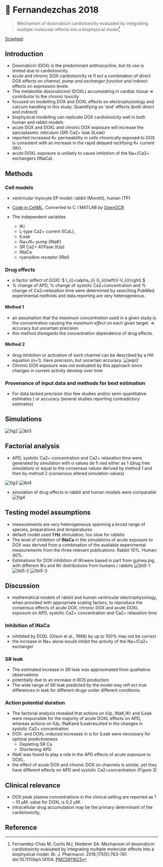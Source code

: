# 📒  Fernandezchas 2018


> Mechanism of doxorubicin cardiotoxicity evaluated by integrating multiple molecular effects into a biophysical model[^Fernandez-Chas2018]

[Sciwheel](https://sciwheel.com/work/#/items/5413213)

<!--more-->

## Introduction
* Doxorubicin (DOX) is the predominant anthracycline, but its use is limited due to cardiotoxicity.
* acute and chronic DOX cardiotoxicity re fl ect a combination of direct DOX effects on *channel, pump and exchanger function* and indirect effects on expression levels
* The metabolite doxorubicinol (DOXL) accumulating in cardiac tissue => contributor to the chronic toxicity
* focused on modelling DOX and DOXL effects on electrophysiology and calcium handling in this study. Quantifying on 'end' effects (both direct and indirect)
* biophysical modelling can replicate DOX cardiotoxicity well in both human and rabbit models
* acute DOX and DOXL and chronic DOX exposure will increase the sarcoplasmic reticulum (SR) Ca2+ leak (ILeak)
* reported increased K+ permeability in cells chronically exposed to DOX is consistent with an increase in the rapid delayed rectifying K+ current (IKr).
* acute DOXL exposure is unlikely to cause inhibition of the Na+/Ca2+ exchangers (INaCa).
## Methods
### Cell models
* ventricular myocyte EP model: rabbit (Morotti), human (TP)
* [Code in CellML](https://models.physiomeproject.org/workspace/49c). Converted to C / MATLAB by [OpenOCR](http://opencor.ws)

* The independent variables
    * IKr
    * L-type Ca2+ current (ICaL),
    * ILeak
    * Na+/K+ pump (INaK)
    * SR Ca2+ ATPase (IUp)
    * INaCa
    * ryanodine receptor (IRel)
### Drug effects
* α factor (effect of DOX): $ I_{i}=\alpha_{i} G_{i}\left(V-V_{i}\right) $
* % change of APD, % change of systolic Ca2+concentration and % change of Ca2+relaxation time were determined by searching PubMed. experimental methods and data reporting are very heterogeneous.
#### Method 1
* an assumption that the *maximum concentration* used in a given study is the concentration causing the *maximum effect* on each given target. => accuracy but uncertain precision
* this method disregards the concentration dependence of drug effects.
#### Method 2
* drug inhibition or activation of each channel can be described by a Hill equation (n=1). have precision, but uncertain accuracy.
![eqn2](https://user-images.githubusercontent.com/40054455/86617392-bac55080-bfe9-11ea-94d9-62b90a7a31bd.png)
* Chronic DOX exposure was not evaluated by this approach since changes in current activity develop over time
### Provenance of input data and methods for best estimation
* For data lacked precision (too few studies and/or semi-quantitative estimates ) or accuracy (several studies reporting contradictory estimates)

## Simulations
![fig2](https://user-images.githubusercontent.com/40054455/86617395-bb5de700-bfe9-11ea-917d-408297936d98.png)
![tbl3](https://user-images.githubusercontent.com/40054455/86617401-bdc04100-bfe9-11ea-8990-643be36be170.png)
## Factorial analysis
* APD, systolic Ca2+ concentration and Ca2+ relaxation time were generated by simulation with α values de fi ned either as 1 (drug free simulation) or equal to the consensus values derived by method 1 and then by method 2 (consensus altered simulation values)

![fig3](https://user-images.githubusercontent.com/40054455/86617399-bc8f1400-bfe9-11ea-9910-7639c03aff04.png)
![tbl4](https://user-images.githubusercontent.com/40054455/86617403-be58d780-bfe9-11ea-8ced-4288eb184b3e.png)

* simulation of drug effects in rabbit and human models were comparable
![fig4](https://user-images.githubusercontent.com/40054455/86617400-bdc04100-bfe9-11ea-8a7a-03fbc97cf601.png)

## Testing model assumptions
* measurements are very heterogeneous spanning a broad range of species, preparations and temperatures
* default model used **1 Hz** stimulation, too slow for rabbits
* The level of inhibition of **INaCa** in the simulations of acute exposure to DOX was derived from a combination of the available experimental measurements from the three relevant publications. Rabbit 10%. Human: 40%.
* Estimations for DOX inhibition of IKrwere based in part from guinea pig, with different IKs and IKr distributions from humans / rabbits
![tbl5-1](https://user-images.githubusercontent.com/40054455/86617404-bef16e00-bfe9-11ea-8efd-788b63f7f2a2.png)
![tbl5-2](https://user-images.githubusercontent.com/40054455/86617408-bef16e00-bfe9-11ea-9418-0e63b948055e.png)
![tbl5-3](https://user-images.githubusercontent.com/40054455/86617411-bf8a0480-bfe9-11ea-86a9-046e91aafd33.png)
## Discussion
* mathematical models of rabbit and human ventricular electrophysiology, when provided with appropriate scaling factors, to reproduce the consensus effects of acute DOX, chronic DOX and acute DOXL exposure on APD, systolic Ca2+ concentration and Ca2+ relaxation time
### Inhibition of INaCa
* inhibited by DOXL (Olson et al., 1988) by up to 100% may not be correct
* the increase in Na+ alone would inhibit the activity of the Na+/Ca2+ exchanger
### SR leak
* The estimated increase in SR leak was approximated from qualitative observations
* potentially due to an increase in ROS production
* The wide range of SR leak predicted by the model may refl ect true differences in leak for different drugs under different conditions.
### Action potential duration
* The factorial analysis revealed that actions on IUp, INaK,IKr and ILeak were responsible for the majority of acute DOXL effects on APD, whereas actions on IUp, INaKand ILeakresulted in the changes in systolic Ca2+ concentration
* DOX- and DOXL-induced increases in α for ILeak were necessary for optimal predictiveness
    * Depleting SR Ca
    * Shortening APD
* INaK was found to play a role in the APD effects of acute exposure to DOXL.
* the effect of acute DOX and chronic DOX on channels is similar, yet they have different effects on APD and systolic Ca2+concentration (Figure 3)
## Clinical relevance
* DOX peak plasma concentrations in the clinical setting are reported as 1 – 10 μM. value for DOXL is 0.2 μM.
* intracellular drug accumulation may be the primary determinant of the cardiotoxicity,

## Reference
[^Fernandez-Chas2018]: Fernandez-Chas M, Curtis MJ, Niederer SA. Mechanism of doxorubicin cardiotoxicity evaluated by integrating multiple molecular effects into a biophysical model. Br. J. Pharmacol. 2018;175(5):763-781. doi:10.1111/bph.14104. [PMC5811623](http://www.ncbi.nlm.nih.gov/pmc/articles/PMC5811623)

